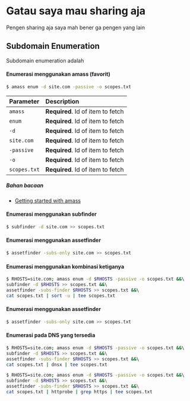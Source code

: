 # Gatau saya mau sharing aja
Pengen sharing aja saya mah bener ga pengen yang lain

## Subdomain Enumeration
Subdomain enumeration adalah

#### Enumerasi menggunakan amass (favorit)
```bash
$ amass enum -d site.com -passive -o scopes.txt
```

| Parameter | Description                       |
| :-------- | :-------------------------------- |
| `amass`      | **Required**. Id of item to fetch |
| `enum`      | **Required**. Id of item to fetch |
| `-d`      | **Required**. Id of item to fetch |
| `site.com`      | **Required**. Id of item to fetch |
| `-passive`      | **Required**. Id of item to fetch |
| `-o`      | **Required**. Id of item to fetch |
| `scopes.txt`      | **Required**. Id of item to fetch |

##### Bahan bacaan
 - [Getting started with amass](https://github.com/owasp-amass/amass)

#### Enumerasi menggunakan subfinder
```bash
$ subfinder -d site.com >> scopes.txt
```

#### Enumerasi menggunakan assetfinder
```bash
$ assetfinder -subs-only site.com >> scopes.txt
```

#### Enumerasi menggunakan kombinasi ketiganya
```bash
$ RHOSTS=site.com; amass enum -d $RHOSTS -passive -o scopes.txt &&\ 
subfinder -d $RHOSTS >> scopes.txt &&\ 
assetfinder -subs-finder $RHOSTS >> scopes.txt &&\ 
cat scopes.txt | sort -u | tee scopes.txt
```

#### Enumerasi menggunakan assetfinder
```bash
$ assetfinder -subs-only site.com >> scopes.txt
```

#### Enumerasi pada DNS yang tersedia
```bash
$ RHOSTS=site.com; amass enum -d $RHOSTS -passive -o scopes.txt &&\ 
subfinder -d $RHOSTS >> scopes.txt &&\ 
assetfinder -subs-finder $RHOSTS >> scopes.txt &&\ 
cat scopes.txt | dnsx | tee scopes.txt
```
```bash
$ RHOSTS=site.com; amass enum -d $RHOSTS -passive -o scopes.txt &&\ 
subfinder -d $RHOSTS >> scopes.txt &&\
assetfinder -subs-finder $RHOSTS >> scopes.txt &&\
cat scopes.txt | httprobe | grep https | tee scopes.txt
```
